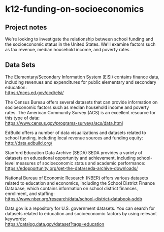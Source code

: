 # k12-funding-on-socioeconomics

## Project notes
We're looking to investigate the relationship between school funding and the socioeconomic status in the United States. We'll examine factors such as tax revenue, median household income, and poverty rates.

## Data Sets
The Elementary/Secondary Information System (ElSi) contains finance data, including revenues and expenditures for public elementary and secondary education:
<br />
https://nces.ed.gov/ccd/elsi/

The Census Bureau offers several datasets that can provide information on socioeconomic factors such as median household income and poverty rates. The American Community Survey (ACS) is an excellent resource for this type of data:
<br />
https://www.census.gov/programs-surveys/acs/data.html

EdBuild offers a number of data visualizations and datasets related to school funding, including local revenue sources and funding equity:
<br />
http://data.edbuild.org/

Stanford Education Data Archive (SEDA) SEDA provides a variety of datasets on educational opportunity and achievement, including school-level measures of socioeconomic status and academic performance:
<br />
https://edopportunity.org/get-the-data/seda-archive-downloads/

National Bureau of Economic Research (NBER) offers various datasets related to education and economics, including the School District Finance Database, which contains information on school district finances, enrollment, and staffing:
<br />
https://www.nber.org/research/data/school-district-databook-sddb

Data.gov is a repository for U.S. government datasets. You can search for datasets related to education and socioeconomic factors by using relevant keywords:
<br />
https://catalog.data.gov/dataset?tags=education
